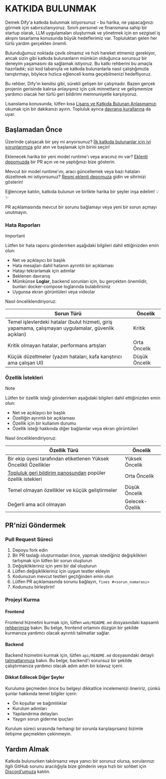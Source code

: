 # KATKIDA BULUNMAK

Demek Dify'a katkıda bulunmak istiyorsunuz - bu harika, ne yapacağınızı görmek için sabırsızlanıyoruz. Sınırlı personel ve finansmana sahip bir startup olarak, LLM uygulamaları oluşturmak ve yönetmek için en sezgisel iş akışını tasarlama konusunda büyük hedeflerimiz var. Topluluktan gelen her türlü yardım gerçekten önemli.

Bulunduğumuz noktada çevik olmamız ve hızlı hareket etmemiz gerekiyor, ancak sizin gibi katkıda bulunanların mümkün olduğunca sorunsuz bir deneyim yaşamasını da sağlamak istiyoruz. Bu katkı rehberini bu amaçla hazırladık; sizi kod tabanıyla ve katkıda bulunanlarla nasıl çalıştığımızla tanıştırmayı, böylece hızlıca eğlenceli kısma geçebilmenizi hedefliyoruz.

Bu rehber, Dify'ın kendisi gibi, sürekli gelişen bir çalışmadır. Bazen gerçek projenin gerisinde kalırsa anlayışınız için çok minnettarız ve gelişmemize yardımcı olacak her türlü geri bildirimi memnuniyetle karşılıyoruz.

Lisanslama konusunda, lütfen kısa [Lisans ve Katkıda Bulunan Anlaşmamızı](./LICENSE) okumak için bir dakikanızı ayırın. Topluluk ayrıca [davranış kurallarına](https://github.com/langgenius/.github/blob/main/CODE_OF_CONDUCT.md) da uyar.

## Başlamadan Önce

Üzerinde çalışacak bir şey mi arıyorsunuz? [İlk katkıda bulunanlar için iyi sorunlarımıza](https://github.com/langgenius/dify/issues?q=is%3Aissue%20state%3Aopen%20label%3A%22good%20first%20issue%22) göz atın ve başlamak için birini seçin!

Eklenecek harika bir yeni model runtime'ı veya aracınız mı var? [Eklenti depomuzda](https://github.com/langgenius/dify-plugins) bir PR açın ve ne yaptığınızı bize gösterin.

Mevcut bir model runtime'ını, aracı güncellemek veya bazı hataları düzeltmek mi istiyorsunuz? [Resmi eklenti depomuza](https://github.com/langgenius/dify-official-plugins) gidin ve sihrinizi gösterin!

Eğlenceye katılın, katkıda bulunun ve birlikte harika bir şeyler inşa edelim! 💡✨

PR açıklamasında mevcut bir sorunu bağlamayı veya yeni bir sorun açmayı unutmayın.

### Hata Raporları

> [!IMPORTANT]
> Lütfen bir hata raporu gönderirken aşağıdaki bilgileri dahil ettiğinizden emin olun:

- Net ve açıklayıcı bir başlık
- Hata mesajları dahil hatanın ayrıntılı bir açıklaması
- Hatayı tekrarlamak için adımlar
- Beklenen davranış
- Mümkünse **Loglar**, backend sorunları için, bu gerçekten önemlidir, bunları docker-compose loglarında bulabilirsiniz
- Uygunsa ekran görüntüleri veya videolar

Nasıl önceliklendiriyoruz:

  | Sorun Türü                                                    | Öncelik         |
  | ------------------------------------------------------------ | --------------- |
  | Temel işlevlerdeki hatalar (bulut hizmeti, giriş yapamama, çalışmayan uygulamalar, güvenlik açıkları) | Kritik          |
  | Kritik olmayan hatalar, performans artışları                 | Orta Öncelik    |
  | Küçük düzeltmeler (yazım hataları, kafa karıştırıcı ama çalışan UI) | Düşük Öncelik   |

### Özellik İstekleri

> [!NOTE]
> Lütfen bir özellik isteği gönderirken aşağıdaki bilgileri dahil ettiğinizden emin olun:

- Net ve açıklayıcı bir başlık
- Özelliğin ayrıntılı bir açıklaması
- Özellik için bir kullanım durumu
- Özellik isteği hakkında diğer bağlamlar veya ekran görüntüleri

Nasıl önceliklendiriyoruz:

  | Özellik Türü                                                 | Öncelik         |
  | ------------------------------------------------------------ | --------------- |
  | Bir ekip üyesi tarafından etiketlenen Yüksek Öncelikli Özellikler | Yüksek Öncelik  |
  | [Topluluk geri bildirim panosundan](https://github.com/langgenius/dify/discussions/categories/feedbacks) popüler özellik istekleri | Orta Öncelik    |
  | Temel olmayan özellikler ve küçük geliştirmeler              | Düşük Öncelik   |
  | Değerli ama acil olmayan                                     | Gelecek-Özellik |
## PR'nizi Göndermek

### Pull Request Süreci

1. Depoyu fork edin
2. Bir PR taslağı oluşturmadan önce, yapmak istediğiniz değişiklikleri tartışmak için lütfen bir sorun oluşturun
3. Değişiklikleriniz için yeni bir dal oluşturun
4. Lütfen değişiklikleriniz için uygun testler ekleyin
5. Kodunuzun mevcut testleri geçtiğinden emin olun
6. Lütfen PR açıklamasında sorunu bağlayın, `fixes #<sorun_numarası>`
7. Kodunuzu birleştirin!
### Projeyi Kurma

#### Frontend

Frontend hizmetini kurmak için, lütfen `web/README.md` dosyasındaki kapsamlı [rehberimize](https://github.com/langgenius/dify/blob/main/web/README.md) bakın. Bu belge, frontend ortamını düzgün bir şekilde kurmanıza yardımcı olacak ayrıntılı talimatlar sağlar.

#### Backend

Backend hizmetini kurmak için, lütfen `api/README.md` dosyasındaki detaylı [talimatlarımıza](https://github.com/langgenius/dify/blob/main/api/README.md) bakın. Bu belge, backend'i sorunsuz bir şekilde çalıştırmanıza yardımcı olacak adım adım bir kılavuz içerir.

#### Dikkat Edilecek Diğer Şeyler

Kuruluma geçmeden önce bu belgeyi dikkatlice incelemenizi öneririz, çünkü şunlar hakkında temel bilgiler içerir:
- Ön koşullar ve bağımlılıklar
- Kurulum adımları
- Yapılandırma detayları
- Yaygın sorun giderme ipuçları

Kurulum süreci sırasında herhangi bir sorunla karşılaşırsanız bizimle iletişime geçmekten çekinmeyin.
## Yardım Almak

Katkıda bulunurken takılırsanız veya yanıcı bir sorunuz olursa, sorularınızı ilgili GitHub sorunu aracılığıyla bize gönderin veya hızlı bir sohbet için [Discord'umuza](https://discord.gg/8Tpq4AcN9c) katılın. 
